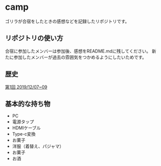 # camp
ゴリラが合宿をしたときの感想などを記録したリポジトリです。

## リポジトリの使い方
合宿に参加したメンバーは参加後、感想をREADME.mdに残してください。
新たに参加したメンバーが過去の雰囲気をつかめるようにしたいためです。

## 歴史
[第1回 2019/12/07~09](201912/README.md)


## 基本的な持ち物
- PC
- 電源タップ
- HDMIケーブル
- Type-c変換
- お菓子
- 洋服（着替え、パジャマ）
- お菓子
- お酒
